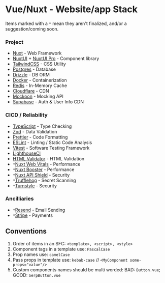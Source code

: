 # Vue/Nuxt - Website/app Stack

Items marked with a `*` mean they aren't finalized, and/or a suggestion/coming soon.

### Project
- [Nuxt](https://nuxt.com/) - Web Framework
- [NuxtUI](https://ui.nuxt.com/getting-started) + [NuxtUI Pro](https://ui.nuxt.com/pro/getting-started) - Component library
- [TailwindCSS](https://tailwindcss.com/) - CSS Utility
- [Postgres](https://www.postgresql.org/) - Database
- [Drizzle](https://orm.drizzle.team/) - DB ORM
- [Docker](https://www.docker.com/) - Containerization
- [Redis](https://redis.io/) - In-Memory Cache
- [Cloudflare](https://www.cloudflare.com/) - CDN
- [Mockoon](https://mockoon.com/) - Mocking API
- [Supabase](https://supabase.com/) - Auth & User Info CDN

### CICD / Reliability
- [TypeScript](https://www.typescriptlang.org/) - Type Checking
- [Zod](https://zod.dev/) - Data Validation
- [Prettier](https://prettier.io/) - Code Formatting
- [ESLint](https://eslint.org/) - Linting / Static Code Analysis
- [Vitest](https://vitest.dev/) - Software Testing Framework
- [LighthouseCI](https://github.com/GoogleChrome/lighthouse-ci)
- [HTML Validator](https://nuxt.com/modules/html-validator) - HTML Validation
- `*`[Nuxt Web Vitals](https://nuxt.com/modules/web-vitals) - Performance
- `*`[Nuxt Booster](https://nuxt.com/modules/nuxt-booster) - Performance
- `*`[Nuxt API Shield](https://nuxt.com/modules/api-shield) - Security
- `*`[Trufflehog](https://trufflesecurity.com/trufflehog) - Secret Scanning
- `*`[Turnstyle](https://nuxt.com/modules/turnstile) - Security


### Ancilliaries
- `*`[Resend](https://resend.com/) - Email Sending
- `*`[Stripe](https://stripe.com/) - Payments


## Conventions
1. Order of items in an SFC: `<template>, <script>, <style>`
2. Component tags in a template use: `PascalCase`
3. Prop names use: `camelCase`
4. Pass props in template use: `kebab-case` // `<MyComponent some-props="value"/>`
5. Custom components names should be multi worded: BAD: `Button.vue`; GOOD: `SerpButton.vue`
